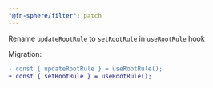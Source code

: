 ```yaml
---
"@fn-sphere/filter": patch
---
```


Rename `updateRootRule` to `setRootRule` in `useRootRule` hook

Migration:

```diff
- const { updateRootRule } = useRootRule();
+ const { setRootRule } = useRootRule();
```
